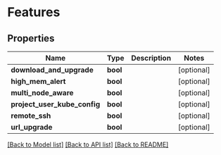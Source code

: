 # Features

## Properties
Name | Type | Description | Notes
------------ | ------------- | ------------- | -------------
**download_and_upgrade** | **bool** |  | [optional] 
**high_mem_alert** | **bool** |  | [optional] 
**multi_node_aware** | **bool** |  | [optional] 
**project_user_kube_config** | **bool** |  | [optional] 
**remote_ssh** | **bool** |  | [optional] 
**url_upgrade** | **bool** |  | [optional] 

[[Back to Model list]](../README.md#documentation-for-models) [[Back to API list]](../README.md#documentation-for-api-endpoints) [[Back to README]](../README.md)

